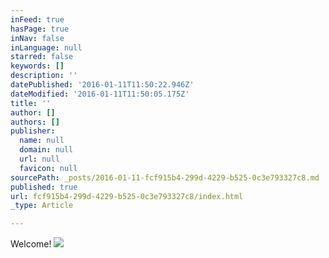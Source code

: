 ```yaml
---
inFeed: true
hasPage: true
inNav: false
inLanguage: null
starred: false
keywords: []
description: ''
datePublished: '2016-01-11T11:50:22.946Z'
dateModified: '2016-01-11T11:50:05.175Z'
title: ''
author: []
authors: []
publisher:
  name: null
  domain: null
  url: null
  favicon: null
sourcePath: _posts/2016-01-11-fcf915b4-299d-4229-b525-0c3e793327c8.md
published: true
url: fcf915b4-299d-4229-b525-0c3e793327c8/index.html
_type: Article

---
```

Welcome!
![](https://the-grid-user-content.s3-us-west-2.amazonaws.com/44f298f3-cce5-48c4-8bf2-0915e9ae32e8.png)